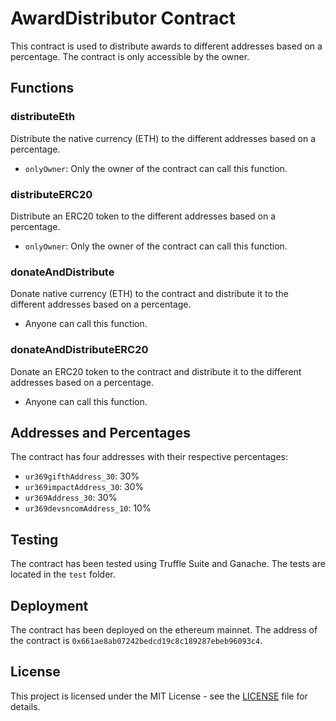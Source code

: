 # AwardDistributor Contract

This contract is used to distribute awards to different addresses based on a percentage. The contract is only accessible by the owner.

## Functions

### distributeEth

Distribute the native currency (ETH) to the different addresses based on a percentage.

- `onlyOwner`: Only the owner of the contract can call this function.

### distributeERC20

Distribute an ERC20 token to the different addresses based on a percentage.

- `onlyOwner`: Only the owner of the contract can call this function.

### donateAndDistribute

Donate native currency (ETH) to the contract and distribute it to the different addresses based on a percentage.

- Anyone can call this function.

### donateAndDistributeERC20

Donate an ERC20 token to the contract and distribute it to the different addresses based on a percentage.

- Anyone can call this function.

## Addresses and Percentages

The contract has four addresses with their respective percentages:

- `ur369gifthAddress_30`: 30%
- `ur369impactAddress_30`: 30%
- `ur369Address_30`: 30%
- `ur369devsncomAddress_10`: 10%

## Testing

The contract has been tested using Truffle Suite and Ganache. The tests are located in the `test` folder.

## Deployment

The contract has been deployed on the ethereum mainnet. The address of the contract is `0x661ae8ab07242bedcd19c8c189287ebeb96093c4`.

## License

This project is licensed under the MIT License - see the [LICENSE](LICENSE) file for details.
